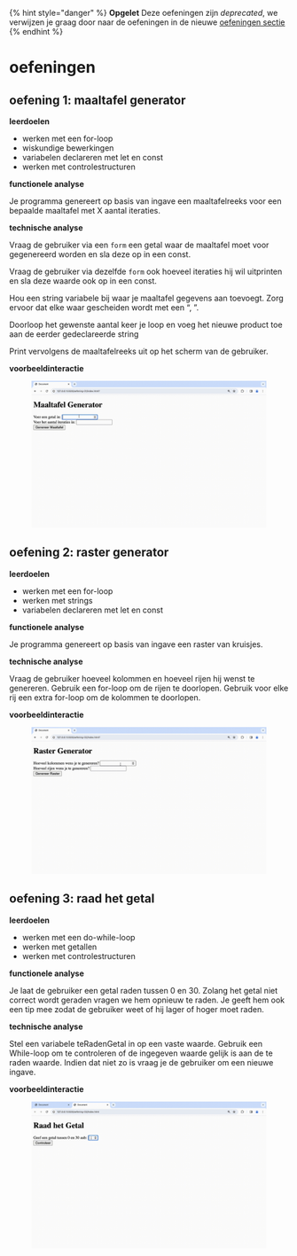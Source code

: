 {% hint style="danger" %}
**Opgelet** Deze oefeningen zijn _deprecated_, we verwijzen je graag door naar de oefeningen in de nieuwe [oefeningen sectie](../../../oefeningen/LW7/labo14/oefeningen.md)
{% endhint %}


# oefeningen

## oefening 1: maaltafel generator

**leerdoelen**

* werken met een for-loop
* wiskundige bewerkingen
* variabelen declareren met let en const
* werken met controlestructuren

**functionele analyse**

Je programma genereert op basis van ingave een maaltafelreeks voor een bepaalde maaltafel met X aantal iteraties.

**technische analyse**

Vraag de gebruiker via een `form` een getal waar de maaltafel moet voor gegenereerd worden en sla deze op in een const.

Vraag de gebruiker via dezelfde `form` ook hoeveel iteraties hij wil uitprinten en sla deze waarde ook op in een const.

Hou een string variabele bij waar je maaltafel gegevens aan toevoegt. Zorg ervoor dat elke waar gescheiden wordt met een “, ”.

Doorloop het gewenste aantal keer je loop en voeg het nieuwe product toe aan de eerder gedeclareerde string

Print vervolgens de maaltafelreeks uit op het scherm van de gebruiker.

**voorbeeldinteractie**

<figure><img src="../../.gitbook/assets/js-6-oef1.gif" alt=""><figcaption></figcaption></figure>

## oefening 2: raster generator

**leerdoelen**

* werken met een for-loop
* werken met strings
* variabelen declareren met let en const

**functionele analyse**

Je programma genereert op basis van ingave een raster van kruisjes.

**technische analyse**

Vraag de gebruiker hoeveel kolommen en hoeveel rijen hij wenst te genereren. Gebruik een for-loop om de rijen te doorlopen. Gebruik voor elke rij een extra for-loop om de kolommen te doorlopen.

**voorbeeldinteractie**

<figure><img src="../../.gitbook/assets/js-6-oef2.gif" alt=""><figcaption></figcaption></figure>

## oefening 3: raad het getal

**leerdoelen**

* werken met een do-while-loop
* werken met getallen
* werken met controlestructuren

**functionele analyse**

Je laat de gebruiker een getal raden tussen 0 en 30. Zolang het getal niet correct wordt geraden vragen we hem opnieuw te raden. Je geeft hem ook een tip mee zodat de gebruiker weet of hij lager of hoger moet raden.

**technische analyse**

Stel een variabele teRadenGetal in op een vaste waarde. Gebruik een While-loop om te controleren of de ingegeven waarde gelijk is aan de te raden waarde. Indien dat niet zo is vraag je de gebruiker om een nieuwe ingave.

**voorbeeldinteractie**

<figure><img src="../../.gitbook/assets/js-6-oef3.gif" alt=""><figcaption></figcaption></figure>
